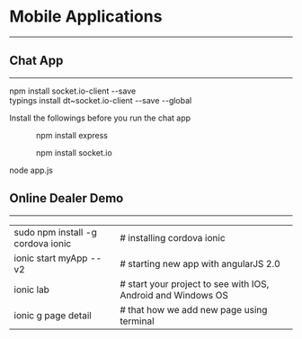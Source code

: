 # Mobile Applications
<hr>

<h2>Chat App</h2>
<hr>
<p>
  npm install socket.io-client --save <br>
  typings install dt~socket.io-client --save --global
</p>
<p>Install the followings before you run the chat app</p>
<ul>
  <ol>npm install express</ol>
  <ol>npm install socket.io</ol>
</ul>
<p>
  node app.js
</p>

<h2>Online Dealer Demo</h2>
<hr>
<table>
  <tr>
    <td>sudo npm install -g cordova ionic</td>   
    <td># installing cordova ionic </td>
  </tr>
  <tr>
    <td>ionic start myApp --v2</td>
    <td># starting new app with angularJS 2.0</td>
  </tr>
  <tr>
    <td>ionic lab</td>
    <td># start your project to see with IOS, Android and Windows OS</td>
  </tr>
  <tr>
    <td>ionic g page detail</td>
    <td># that how we add new page using terminal</td>
  </tr>                           
</table>
